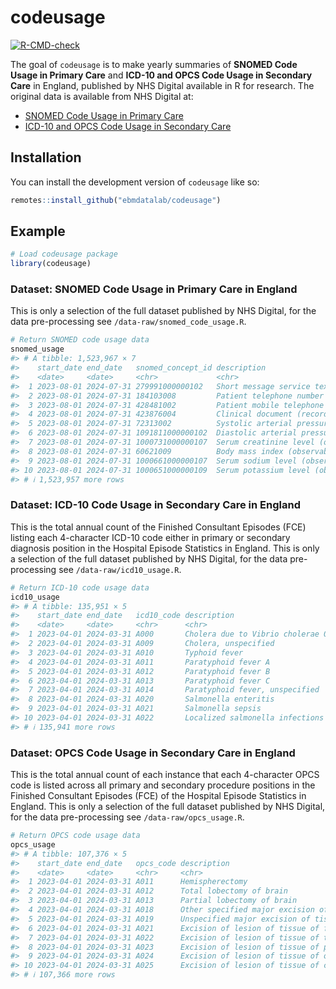 
<!-- README.md is generated from README.Rmd. Please edit that file -->

# codeusage

<!-- badges: start -->

[![R-CMD-check](https://github.com/ebmdatalab/codeusage/actions/workflows/R-CMD-check.yaml/badge.svg)](https://github.com/ebmdatalab/codeusage/actions/workflows/R-CMD-check.yaml)

<!-- badges: end -->

The goal of `codeusage` is to make yearly summaries of **SNOMED Code
Usage in Primary Care** and **ICD-10 and OPCS Code Usage in Secondary
Care** in England, published by NHS Digital available in R for research.
The original data is available from NHS Digital at:

- [SNOMED Code Usage in Primary
  Care](https://digital.nhs.uk/data-and-information/publications/statistical/mi-snomed-code-usage-in-primary-care)
- [ICD-10 and OPCS Code Usage in Secondary
  Care](https://digital.nhs.uk/data-and-information/publications/statistical/hospital-admitted-patient-care-activity)

## Installation

You can install the development version of `codeusage` like so:

``` r
remotes::install_github("ebmdatalab/codeusage")
```

## Example

``` r
# Load codeusage package
library(codeusage)
```

### Dataset: SNOMED Code Usage in Primary Care in England

This is only a selection of the full dataset published by NHS Digital,
for the data pre-processing see `/data-raw/snomed_code_usage.R`.

``` r
# Return SNOMED code usage data
snomed_usage
#> # A tibble: 1,523,967 × 7
#>    start_date end_date   snomed_concept_id description                                                        usage active_at_start active_at_end
#>    <date>     <date>     <chr>             <chr>                                                              <int> <lgl>           <lgl>        
#>  1 2023-08-01 2024-07-31 279991000000102   Short message service text message sent to patient (procedure) 440821890 TRUE            TRUE         
#>  2 2023-08-01 2024-07-31 184103008         Patient telephone number (observable entity)                   191021270 TRUE            TRUE         
#>  3 2023-08-01 2024-07-31 428481002         Patient mobile telephone number (observable entity)            115964490 TRUE            TRUE         
#>  4 2023-08-01 2024-07-31 423876004         Clinical document (record artifact)                             78148080 TRUE            TRUE         
#>  5 2023-08-01 2024-07-31 72313002          Systolic arterial pressure (observable entity)                  68699690 TRUE            TRUE         
#>  6 2023-08-01 2024-07-31 1091811000000102  Diastolic arterial pressure (observable entity)                 68662960 TRUE            TRUE         
#>  7 2023-08-01 2024-07-31 1000731000000107  Serum creatinine level (observable entity)                      48207040 TRUE            TRUE         
#>  8 2023-08-01 2024-07-31 60621009          Body mass index (observable entity)                             46509800 TRUE            TRUE         
#>  9 2023-08-01 2024-07-31 1000661000000107  Serum sodium level (observable entity)                          46328280 TRUE            TRUE         
#> 10 2023-08-01 2024-07-31 1000651000000109  Serum potassium level (observable entity)                       46232030 TRUE            TRUE         
#> # ℹ 1,523,957 more rows
```

### Dataset: ICD-10 Code Usage in Secondary Care in England

This is the total annual count of the Finished Consultant Episodes (FCE)
listing each 4-character ICD-10 code either in primary or secondary
diagnosis position in the Hospital Episode Statistics in England. This
is only a selection of the full dataset published by NHS Digital, for
the data pre-processing see `/data-raw/icd10_usage.R`.

``` r
# Return ICD-10 code usage data
icd10_usage
#> # A tibble: 135,951 × 5
#>    start_date end_date   icd10_code description                                        usage
#>    <date>     <date>     <chr>      <chr>                                              <int>
#>  1 2023-04-01 2024-03-31 A000       Cholera due to Vibrio cholerae 01, biovar cholerae     2
#>  2 2023-04-01 2024-03-31 A009       Cholera, unspecified                                  40
#>  3 2023-04-01 2024-03-31 A010       Typhoid fever                                        884
#>  4 2023-04-01 2024-03-31 A011       Paratyphoid fever A                                  139
#>  5 2023-04-01 2024-03-31 A012       Paratyphoid fever B                                   13
#>  6 2023-04-01 2024-03-31 A013       Paratyphoid fever C                                    2
#>  7 2023-04-01 2024-03-31 A014       Paratyphoid fever, unspecified                        68
#>  8 2023-04-01 2024-03-31 A020       Salmonella enteritis                                2165
#>  9 2023-04-01 2024-03-31 A021       Salmonella sepsis                                    319
#> 10 2023-04-01 2024-03-31 A022       Localized salmonella infections                       82
#> # ℹ 135,941 more rows
```

### Dataset: OPCS Code Usage in Secondary Care in England

This is the total annual count of each instance that each 4-character
OPCS code is listed across all primary and secondary procedure positions
in the Finished Consultant Episodes (FCE) of the Hospital Episode
Statistics in England. This is only a selection of the full dataset
published by NHS Digital, for the data pre-processing see
`/data-raw/opcs_usage.R`.

``` r
# Return OPCS code usage data
opcs_usage
#> # A tibble: 107,376 × 5
#>    start_date end_date   opcs_code description                                             usage
#>    <date>     <date>     <chr>     <chr>                                                   <int>
#>  1 2023-04-01 2024-03-31 A011      Hemispherectomy                                             7
#>  2 2023-04-01 2024-03-31 A012      Total lobectomy of brain                                   36
#>  3 2023-04-01 2024-03-31 A013      Partial lobectomy of brain                                134
#>  4 2023-04-01 2024-03-31 A018      Other specified major excision of tissue of brain          27
#>  5 2023-04-01 2024-03-31 A019      Unspecified major excision of tissue of brain               3
#>  6 2023-04-01 2024-03-31 A021      Excision of lesion of tissue of frontal lobe of brain    1399
#>  7 2023-04-01 2024-03-31 A022      Excision of lesion of tissue of temporal lobe of brain    971
#>  8 2023-04-01 2024-03-31 A023      Excision of lesion of tissue of parietal lobe of brain    704
#>  9 2023-04-01 2024-03-31 A024      Excision of lesion of tissue of occipital lobe of brain   260
#> 10 2023-04-01 2024-03-31 A025      Excision of lesion of tissue of cerebellum                604
#> # ℹ 107,366 more rows
```
